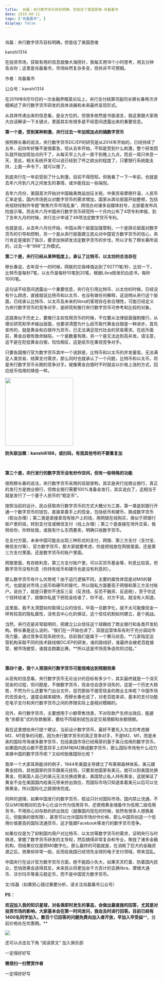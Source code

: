 ```yaml
---
title:  肖磊：央行数字货币目标明确，但低估了美国思维-肖磊看市
date: 2019-08-11
tags: ["肖磊看市", ]
display: false
---
```



## 



肖磊：央行数字货币目标明确，但低估了美国思维




kanshi1314




在投资市场，获取有用的信息就像大海捞针，我每天用18个小时思考，用五分钟告诉你；这里是肖磊看市，市场纵然复杂多变，但并非不可预期。


作者：肖磊看市

公众号：kanshi1314



在2019年8月10日的一次金融界精英论坛上，央行支付结算司副司长穆长春再次详细阐述了央行数字货币研发的具体进展和未来最终呈现形式。



从具体传递出来的信息看，是全方位的，但很多依然是书面语言，我这里跟大家用大白话解读一下关键点，里面其实有很多是不经意间透露出来的重要信息。



**第一个是，受到某种刺激，央行过去一年加班加点的搞数字货币**



按照穆长春的说法，央行数字货币DC/EP的研究是从2014年开始的，已经持续了五年，前四年好像不是很着急，但从去年开始，不知是受到什么刺激，整个研发团队就开始加班加点的干了，从每天早上九点一直干到晚上九点，而且一周只休息一天，至此，相关系统开发可以说已经到了呼之欲出的程度了，只要银行系统能支持，上面一声令下，就可以推了。



到底央行在一年前受到了什么刺激，目前不得而知，但我看了一下一年前，也就是去年六月到八月之间发生的事情，或许能找出一些端倪。



去年六月份，美国首次开始对中国输美商品加征关税，中美贸易摩擦升温，人民币汇率走低，国内市场民众对数字货币的需求增加，国家从舆论层面开始整顿，包括央视财经制作专题“聚焦代币市场乱象”，网信办对诸多自媒体封号，五部委发布风险提示等。而去年六月中国央行数字货币研究所一个月内公布了4项专利申报，到了去年九月的时候，央行总计申请了49项法定数字货币专利。



也就是说，从去年六月份开始，中国从两个层面加强管制，一个是舆论层面对数字货币的引导和控制，另一个是从央行层面建立民众对中国官方数字货币的信心，央行肯定是接到了指示，要求加快研发法定数字货币的步伐，所以才有了穆长春所说的，过去一年“996”工作模式。



**第二个是，央行已经从某种程度上，承认了比特币、以太坊的合法存在**



穆长春说，去年双十一的时候，网联的交易峰值达到了92771笔/秒，比较一下，比特币是每秒7笔，以太币是每秒10笔到20笔，根据Libra刚发的白皮书，每秒1000笔。



这句话不经意间透露出一个重要信息，央行在引用比特币、以太坊的时候，已经没有什么顾虑，直接就说比特币和以太币，也没有做任何解释，这说明从央行这个层面，已经承认比特币、以太币及未来的libra的客观存在和合理性，可能已经定义为央行数字货币的竞争对手，是研究和推行央行数字货币可参考和比较的对象。



这就类似于历史上，要推行主权信用货币的时候，不仅要从法律层面强制推行，从理论研究和学术输出层面，也要讲清楚为什么纸币取代黄金白银是一种进步。首先宣传的，就是黄金和白银作为货币，已无法满足现代社会的贸易需求。在纸币面前，黄金白银有致命缺陷，一个是数量有限，另一个是无法达到高并发。请注意，这不是在贬低黄金白银，恰恰相反，这是纸币在重视竞争对手。



只要各国推行官方数字货币其中一个说辞是，比特币和以太币的并发量低，无法满足人类贸易、结算支付需求，那么同时也就承认了一个问题，比特币和以太币，将是央行数字货币长期的竞争对手。就像黄金白银时不时就会以价格上涨的方式，回应纸币信用的降低一样。



<img class="rich_pages" data-copyright="0" data-ratio="1" data-s="300,640" src="https://mmbiz.qpic.cn/mmbiz_jpg/rIYcHn0KrPQxE6zMiarib0VYKnt94Md6MMtJIw6YEwy8maoZPYfqopnlsqVs55Vz3JiaQIS7PZ1rg8lrYVngiaw9CQ/640?wx_fmt=jpeg" data-type="jpeg" data-w="430" style="height: 224px;width: 224px;"/>

**防失联加微：kanshi6188，或扫码，有我其他号的不要重复加**

&nbsp;

**第三个是，央行发行的数字货币没有炒作空间，但有一些特殊的功能**



按照穆长春的说法，央行数字货币采用的双层架构，其实是央行加商业银行，真正的发行方是商业银行，但商业银行需要100%准备金发行，其实说白了，这相当于就是发行了一个基于人民币的“稳定币”。



按照当前的设计，民众获取央行数字货币的方式大概分为三类，第一类是到银行开通一个数字货币的钱包，直接拿着手上的现金，包括纸币和硬币，换成数字货币（柜台办理）；第二类是直接拿现有账户上的钱，用网银在线购买，类似于把银行账户里的钱，转到支付宝或微信支付（线上办理）；第三个是直接在场外交易，我转给你，你转给我，或我有什么东西要卖，明确只收数字货币。



在支付方面，未来中国可能会出现三种形式的支付，网银、第三方支付（支付宝、微信支付等）、官方数字货币，那大家就要考虑，你是把钱放在网银里面，还是第三方支付里面，还是数字货币的账户里面。



网银里面，有存款利息，第三方支付账户里，可以买货币基金等，利息比较高，但数字货币没有利息（你持有纸币和硬币也是没有利息的）。



那么数字货币有什么优势呢？由于运行逻辑不同，主要的属性体现是对M0的替代，也就是对市场上纸币和硬币的替代，所以隐私方面要高于网银和第三方支付账户。说白了，就是只要你不违反三反（反洗钱、反恐不融资、反逃税），至于你这个钱转给谁了，就像你私底下把现金给谁了，你不说，对方不说，就没有人知道。



这里面，我不太清楚如何取得公众的信任，毕竟一旦数字化，就不太可能像现金一样有较高的隐私属性，没有去中心化的保证，这个信任机制如何建立，是个挑战。



当然，央行还是非常聪明的，把建立公众信任这个球踢给了商业银行和各类开发机构。穆长春是这么说的，“我们在一开始也讲了，双层运营体系有利于充分调动市场力量，通过竞争实现系统优化。目前我们是属于一个赛马状态，**几家指定运营机构采取不同的技术路线做DC/EP的研发，谁的路线好，谁最终会被老百姓接受、被市场接受，谁就会跑赢比赛。**所以这是市场竞争选优的过程。”

&nbsp;

**第四个是，我个人预测央行数字货币可能很难达到预期效果**



从现有的信息看，央行数字货币无论设计的目标有多少个，其实最终就是一个消灭现金的过程，但问题是，不做数字货币，现金也会逐步消失的，这是一个历史大趋势，不然为什么还要专门出台文件，惩罚那些不接受现金的商业主体呢？中国市场的去现金化，速度会越来越快，而穆长春也说了，对老百姓来讲，基本的支付功能在电子支付和央行数字货币之间的界限实际上是相对模糊的。



另外，央行数字货币，主要想用于小额零售场景，不对存款产生挤出效应，能避免“余额宝”式的存款搬家，要给不同级别钱包设定交易限额和余额限额。



我在这里想给央行提个建议，当前设计数字货币，最好不要先入为主的考虑跟M2、M1竞争的问题，因为央行数字货币的真正竞争对手，不是M2、M1，而是未来的国际市场诸多数字货币，包括美国市场已经萌芽的基于美元信用的数字货币。如果国内民众都不愿意将手上的M1和M2换成数字货币，那么国际市场有什么动力来换中国的数字货币呢？又如何助推国际化呢？



我举一个大家耳熟能详的例子，1944年美国主导建立了布莱顿森林体系，美元跟黄金挂钩，其他国家的货币跟美元挂钩，只要其他国家有美元，就可以到美国兑换黄金，但美国人自己的美元无法兑换成黄金，美国禁止私人持有黄金，这就保证了黄金不会在美国国内给美元带来挤出效应，而国际市场只知道拿着美元以后可以兑换黄金，所以国际化之路很快完成。



同样的道理，如果中国发行的数字货币，假设只针对国际市场，国内禁止流通，不仅以M0和相对的去中心化设计作为信用背书，还使用黄金储备作为信用二级信用背书，不用担心对存款的挤出效应（就像国内现在的时候，依然有很多人想换美元，但能换的很有限），甚至可以允许国际市场炒作价格，那么中国将创造一个信用价值更高的国际流通货币，这才能跟Facebook等发行的数字货币竞争。



如果仅仅是为了抑制国内用户对比特币、以太坊等数字货币的需求，证明央行与时俱进，掌握了数字货币研发的主导权，然后搞得非常复杂和专业，聚拢了诸多金融机构，但结果仅仅是把M0数字化，那么最终的可能就是，在消耗了巨大的金融资源之后，效果却非常一般，反而给我国已经领先全球的电子支付领域，带来混乱。



中国央行在设计官方数字货币方面，绝不能因小失大，如果天天盯着、防着国内民众，恐怕效果会适得其反，未来民众将更加会千方百计的去换libra、摩根大通币、沃尔玛币等美元稳定币，而不是中国官方数字货币。



文/肖磊（如果担心错过重要分析，请关注肖磊看市公众号）



**PS：**



**欢迎加入我的知识星球，对各类即时发生的事态，会做出最直接的回答，尤其是对投资市场的影响，大家基本会在第一时间发问，我会及时进行回答。目前已经有1400名同学加入，****数百个已回答的问题免费向加入者开放，早****加入早受益****。目前价格处在优惠期。**





<img class="rich_pages" data-copyright="0" data-ratio="1.36" data-s="300,640" src="https://mmbiz.qpic.cn/mmbiz_png/rIYcHn0KrPTyAdichJv4FMB78GU7SppuuoeftByWcHFRafEaEib6icvQCBCsKgIEbG3MDQpmhejdJpTBzBYUDc4cQ/640?wx_fmt=png" data-type="png" data-w="750"/>



还可以点击左下角&nbsp;“阅读原文”&nbsp;加入俱乐部

一定得好好写


**微信扫一扫赞赏作者**






一定得好好写